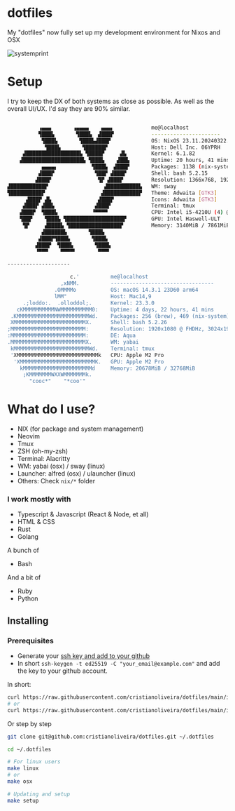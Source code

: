 # dotfiles

My "dotfiles" now fully set up my development environment for Nixos and OSX

![systemprint](https://github.com/cristianoliveira/dotfiles/assets/3959744/808ecffc-f4b3-426a-ab1c-fa589ee702fd)

# Setup

I try to keep the DX of both systems as close as possible. As well as the overall UI/UX. I'd say they are 90% similar.

```bash

          ▗▄▄▄       ▗▄▄▄▄    ▄▄▄▖            me@localhost
          ▜███▙       ▜███▙  ▟███▛            ----------------------
           ▜███▙       ▜███▙▟███▛             OS: NixOS 23.11.20240322.56528ee (Tapir) x86_64
            ▜███▙       ▜██████▛              Host: Dell Inc. 06YPRH
     ▟█████████████████▙ ▜████▛     ▟▙        Kernel: 6.1.82
    ▟███████████████████▙ ▜███▙    ▟██▙       Uptime: 20 hours, 41 mins
           ▄▄▄▄▖           ▜███▙  ▟███▛       Packages: 1138 (nix-system), 511 (nix-user)
          ▟███▛             ▜██▛ ▟███▛        Shell: bash 5.2.15
         ▟███▛               ▜▛ ▟███▛         Resolution: 1366x768, 1920x1080
▟███████████▛                  ▟██████████▙   WM: sway
▜██████████▛                  ▟███████████▛   Theme: Adwaita [GTK3]
      ▟███▛ ▟▙               ▟███▛            Icons: Adwaita [GTK3]
     ▟███▛ ▟██▙             ▟███▛             Terminal: tmux
    ▟███▛  ▜███▙           ▝▀▀▀▀              CPU: Intel i5-4210U (4) @ 2.700GHz
    ▜██▛    ▜███▙ ▜██████████████████▛        GPU: Intel Haswell-ULT
     ▜▛     ▟████▙ ▜████████████████▛         Memory: 3140MiB / 7861MiB
           ▟██████▙       ▜███▙
          ▟███▛▜███▙       ▜███▙
         ▟███▛  ▜███▙       ▜███▙
         ▝▀▀▀    ▀▀▀▀▘       ▀▀▀▘

--------------------

                    c.'          me@localhost
                 ,xNMM.          ---------------------------------
               .OMMMMo           OS: macOS 14.3.1 23D60 arm64
               lMM"              Host: Mac14,9
     .;loddo:.  .olloddol;.      Kernel: 23.3.0
   cKMMMMMMMMMMNWMMMMMMMMMM0:    Uptime: 4 days, 22 hours, 41 mins
 .KMMMMMMMMMMMMMMMMMMMMMMMWd.    Packages: 256 (brew), 469 (nix-system)
 XMMMMMMMMMMMMMMMMMMMMMMMX.      Shell: bash 5.2.26
;MMMMMMMMMMMMMMMMMMMMMMMM:       Resolution: 1920x1080 @ FHDHz, 3024x1964
:MMMMMMMMMMMMMMMMMMMMMMMM:       DE: Aqua
.MMMMMMMMMMMMMMMMMMMMMMMMX.      WM: yabai
 kMMMMMMMMMMMMMMMMMMMMMMMMWd.    Terminal: tmux
 'XMMMMMMMMMMMMMMMMMMMMMMMMMMk   CPU: Apple M2 Pro
  'XMMMMMMMMMMMMMMMMMMMMMMMMK.   GPU: Apple M2 Pro
    kMMMMMMMMMMMMMMMMMMMMMMd     Memory: 20678MiB / 32768MiB
     ;KMMMMMMMWXXWMMMMMMMk.
       "cooc*"    "*coo'"
```

# What do I use?

  - NIX (for package and system management)
  - Neovim
  - Tmux
  - ZSH (oh-my-zsh)
  - Terminal: Alacritty
  - WM: yabai (osx) / sway (linux)
  - Launcher: alfred (osx) / ulauncher (linux)
  - Others: Check `nix/*` folder

### I work mostly with

  - Typescript & Javascript (React & Node, et all)
  - HTML & CSS
  - Rust
  - Golang

  A bunch of 

  - Bash

  And a bit of

  - Ruby
  - Python

## Installing

### Prerequisites

 - Generate your [ssh key and add to your github](https://docs.github.com/en/authentication/connecting-to-github-with-ssh/generating-a-new-ssh-key-and-adding-it-to-the-ssh-agent)
 - In short `ssh-keygen -t ed25519 -C "your_email@example.com"` and add the key to your github account.

In short:
```bash
curl https://raw.githubusercontent.com/cristianoliveira/dotfiles/main/install.sh | bash -s - osx
# or
curl https://raw.githubusercontent.com/cristianoliveira/dotfiles/main/install.sh | bash -s - linux
```

Or step by step

```bash
git clone git@github.com:cristianoliveira/dotfiles.git ~/.dotfiles

cd ~/.dotfiles

# For linux users
make linux
# or
make osx

# Updating and setup
make setup
```
